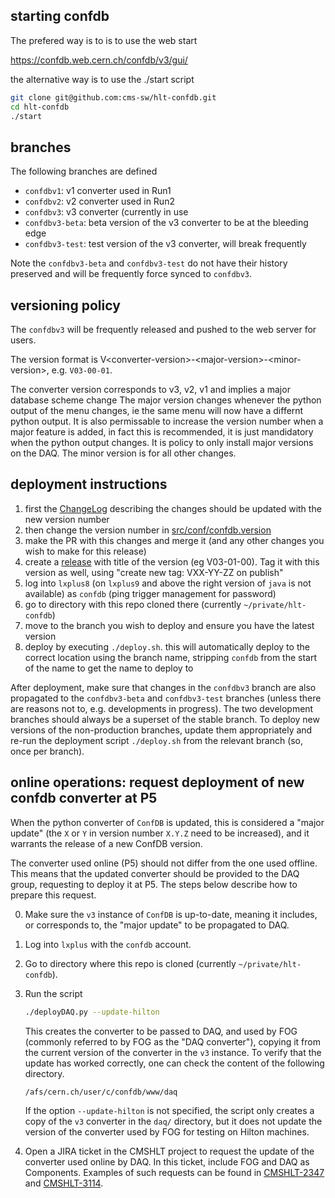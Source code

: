 ## starting confdb

The prefered way is to is to use the web start

https://confdb.web.cern.ch/confdb/v3/gui/

the alternative way is to use the ./start script
```bash
git clone git@github.com:cms-sw/hlt-confdb.git
cd hlt-confdb
./start
```

## branches

The following branches are defined

  * `confdbv1`: v1 converter used in Run1
  * `confdbv2`: v2 converter used in Run2
  * `confdbv3`: v3 converter (currently in use
  * `confdbv3-beta`: beta version of the v3 converter to be at the bleeding edge
  * `confdbv3-test`: test version of the v3 converter, will break frequently

Note the `confdbv3-beta` and `confdbv3-test` do not have their history preserved and will be frequently
force synced to `confdbv3`.

## versioning policy

The `confdbv3` will be frequently released and pushed to the web server for users.

The version format is V\<converter-version\>-\<major-version\>-\<minor-version\>, e.g. `V03-00-01`.

The converter version corresponds to v3, v2, v1 and implies a major database scheme change
The major version changes whenever the python output of the menu changes, ie the same menu will now have a differnt python output. It is also permissable to increase the version number when a major feature is added, in fact this is recommended, it is just mandidatory when the python output changes. It is policy to only install major versions on the DAQ. 
The minor version is for all other changes.

## deployment instructions

  1. first the [ChangeLog](ChangeLog) describing the changes should be updated with the new version number
  1. then change the version number in [src/conf/confdb.version](src/conf/confdb.version)
  1. make the PR with this changes and merge it (and any other changes you wish to make for this release)
  1. create a [release](https://github.com/cms-sw/hlt-confdb/releases/new) with title of the version (eg V03-01-00). Tag it with this version as well, using "create new tag: VXX-YY-ZZ on publish"
  1. log into `lxplus8` (on `lxplus9` and above the right version of `java` is not available) as `confdb` (ping trigger management for password)
  1. go to directory with this repo cloned there (currently `~/private/hlt-confdb`)
  1. move to the branch you wish to deploy and ensure you have the latest version
  1. deploy by executing `./deploy.sh`. this will automatically deploy to the correct location using the branch name, stripping `confdb` from the start of the name to get the name to deploy to

After deployment, make sure that changes in the `confdbv3` branch are also propagated to the `confdbv3-beta` and `confdbv3-test` branches
(unless there are reasons not to, e.g. developments in progress).
The two development branches should always be a superset of the stable branch.
To deploy new versions of the non-production branches, update them appropriately
and re-run the deployment script `./deploy.sh` from the relevant branch (so, once per branch).

## online operations: request deployment of new confdb converter at P5

When the python converter of `ConfDB` is updated, this is considered a "major update"
(the `X` or `Y` in version number `X.Y.Z` need to be increased),
and it warrants the release of a new ConfDB version.

The converter used online (P5) should not differ from the one used offline.
This means that the updated converter should be provided
to the DAQ group, requesting to deploy it at P5.
The steps below describe how to prepare this request.

 0. Make sure the `v3` instance of `ConfDB` is up-to-date, meaning it includes, or corresponds to, the "major update" to be propagated to DAQ.

 1. Log into `lxplus` with the `confdb` account.

 2. Go to directory where this repo is cloned (currently `~/private/hlt-confdb`).

 3. Run the script
    ```bash
    ./deployDAQ.py --update-hilton
    ```
    This creates the converter to be passed to DAQ, and used by FOG (commonly referred to by FOG as the "DAQ converter"),
    copying it from the current version of the converter in the `v3` instance.
    To verify that the update has worked correctly, one can check the content of the following directory.
    ```bash
    /afs/cern.ch/user/c/confdb/www/daq
    ```
    If the option `--update-hilton` is not specified, the script only creates a copy of the `v3` converter in the `daq/` directory,
    but it does not update the version of the converter used by FOG for testing on Hilton machines.

 4. Open a JIRA ticket in the CMSHLT project to request the update of the converter used online by DAQ.
    In this ticket, include FOG and DAQ as Components.
    Examples of such requests can be found in
    [CMSHLT-2347](https://its.cern.ch/jira/browse/CMSHLT-2347) and
    [CMSHLT-3114](https://its.cern.ch/jira/browse/CMSHLT-3114).
